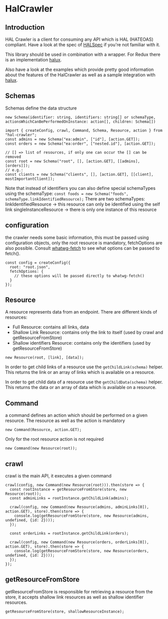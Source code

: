 # HalCrawler

## Introduction
HAL Crawler is a client for consuming any API which is HAL (HATEOAS) compliant.
Have a look at the spec of [HALSpec] if you're not familiar with it.

This library should be used in combination with a wrapper. For Redux there is an implementation [halux].

Also have a look at the examples which provide pretty good information about the features of the HalCrawler as well as a sample integration with [halux].

## Schemas
Schemas define the data structure
```
new Schema(identifier: string, identifiers: string[] or schemaType, actionsWhichCanBePerformedOnInstance: action[], children: Schema[])

import { createConfig, crawl, Command, Schema, Resource, action } from "hal-crawler";
const admins = new Schema("ea:admin", ["id"], [action.GET]);
const orders = new Schema("ea:order", ["nested.id"], [action.GET]);

// [] => list of resources, if only one can occur the [] can be removed
const root = new Schema("root", [], [action.GET], [[admins], [orders]]);
// e.g.:
const clients = new Schema("clients", [], [action.GET], [[client], mostImportantClient]);
```

Note that instead of identifiers you can also define special schemaTypes using the schemaType:
```const foods = new Schema("foods", schemaType.linkIdentifiedResource);```
There are two schemaTypes:
linkIdentifiedResource -> this resource can only be identified using the self link
singleInstanceResource -> there is only one instance of this resource

## configuration
the crawler needs some basic information, this must be passed using configuration objects, only the root resource is mandatory, fetchOptions are also possible.
Consult [whatwg-fetch] to see what options can be passed to fetch().
```
const config = createConfig({
  root: "root.json",
  fetchOptions: {
    // these options will be passed directly to whatwg-fetch()
  }
});
```

## Resource
A resource represents data from an endpoint. There are different kinds of resources:
- Full Resource: contains all links, data
- Shallow Link Resource: contains only the link to itself (used by crawl and getResourceFromStore)
- Shallow identifiers Resource: contains only the identifiers (used by getResourceFromStore)
```
new Resource(root, [link], [data]);
```
In order to get child links of a resource use the ``` getChildLink(schema) ``` helper. This returns the link or an array of links which is available on a resource.

In order to get child data of a resource use the ``` getChildData(schema) ``` helper. This returns the data or an array of data which is available on a resource.

## Command
a command defines an action which should be performed on a given resource.
The resource as well as the action is mandatory
```
new Command(Resource, action.GET);
```
Only for the root resource action is not required
```
new Command(new Resource(root));
```

## crawl
crawl is the main API, it executes a given command
```
crawl(config, new Command(new Resource(root))).then(store => {
  const rootInstance = getResourceFromStore(store, new Resource(root));
  const adminLinks = rootInstance.getChildLink(admins);

  crawl(config, new Command(new Resource(admins, adminLinks[0]), action.GET), store).then(store => {
    console.log(getResourceFromStore(store, new Resource(admins, undefined, {id: 2})));
  });

  const orderLinks = rootInstance.getChildLink(orders);

  crawl(config, new Command(new Resource(orders, orderLinks[0]), action.GET), store).then(store => {
    console.log(getResourceFromStore(store, new Resource(orders, undefined, {id: 2})));
  });
});
```

## getResourceFromStore
getResourceFromStore is responsible for retrieving a resource from the store, it accepts shallow link resources as well as shallow identifier resources.
```
getResourceFromStore(store, shallowResourceInstance);
```

[HALSpec]: http://stateless.co/hal_specification.html
[halux]: https://github.com/sir-marc/halux
[whatwg-fetch]: https://github.com/github/fetch
